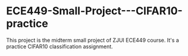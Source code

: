 # ECE449-Small-Project---CIFAR10-practice
This project is the midterm small project of ZJUI ECE449 course. It's a practice CIFAR10 classification assignment.
